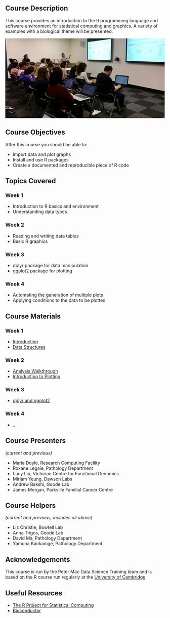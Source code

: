 ## Course Description
This course provides an introduction to the R programming language and software environment for statistical computing and graphics. A variety of examples with a biological theme will be presented.

![R workshop](images/rintro.jpg)

## Course Objectives

After this course you should be able to:

* Import data and plot graphs
* Install and use R packages
* Create a documented and reproducible piece of R code

## Topics Covered

### Week 1
- Introduction to R basics and environment
- Understanding data types

### Week 2
- Reading and writing data tables
- Basic R graphics

### Week 3
- dplyr package for data manipulation
- ggplot2 package for plotting

### Week 4
- Automating the generation of multiple plots
- Applying conditions to the data to be plotted

## Course Materials

### Week 1
- [Introduction](https://rawgit.com/pmacdasci/r-intro/master/Session1.1-intro.nb.html)
- [Data Structures](https://rawgit.com/pmacdasci/r-intro/master/Session1.2-data-structures.nb.html)

### Week 2
- [Analysis Walkthrough](https://rawgit.com/pmacdasci/r-intro/master/Session1.3-walkthrough.nb.html)
- [Introduction to Plotting](https://rawgit.com/pmacdasci/r-intro/master/Session1.4-plotting.nb.html)

### Week 3
- [dplyr and ggplot2](https://rawgit.com/pmacdasci/r-intro/master/Day-3/Intermediate_updated.nb.html)

### Week 4
- ...

## Course Presenters

*(current and previous)*

- Maria Doyle, Research Computing Facility
- Roxane Legaie, Pathology Department
- Lucy Liu, Victorian Centre for Functional Genomics
- Miriam Yeung, Dawson Labs
- Andrew Bakshi, Goode Lab
- James Morgan, Parkville Familial Cancer Centre

## Course Helpers

*(current and previous, includes all above)*

- Liz Christie, Bowtell Lab
- Anna Trigos, Goode Lab
- David Ma, Pathology Department
- Yamuna Kankanige, Pathology Department

## Acknowledgements
This course is run by the Peter Mac Data Science Training team and is based on the R course run regularly at the [University of Cambridge](http://training.csx.cam.ac.uk/bioinformatics/course/bioinfo-rintro)

## Useful Resources

+ [The R Project for Statistical Computing](http://www.r-project.org/)
+ [Bioconductor](http://www.bioconductor.org/)
